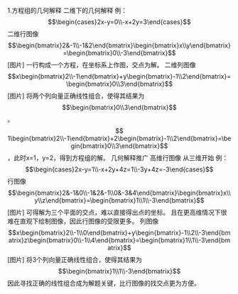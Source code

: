 1.方程组的几何解释
二维下的几何解释
例：$$\begin{cases}2x-y=0\\-x+2y=3\end{cases}$$
二维行图像
$$\begin{bmatrix}2&-1\\-1&2\end{bmatrix}\begin{bmatrix}x\\y\end{bmatrix}=\begin{bmatrix}0\\-3\end{bmatrix}$$
[图片]
一行构成一个方程，在坐标系上作图，交点为解。
二维列图像
$$x\begin{bmatrix}2\\-1\end{bmatrix}+y\begin{bmatrix}-1\\2\end{bmatrix}=\begin{bmatrix}0\\3\end{bmatrix}$$
[图片]
将两个列向量正确线性组合，使得其结果为$$\begin{bmatrix}0\\3\end{bmatrix}$$。
$$
1\begin{bmatrix}2\\-1\end{bmatrix}+2\begin{bmatrix}-1\\2\end{bmatrix}=\begin{bmatrix}0\\3\end{bmatrix}$$，此时x=1，y=2，得到方程组的解。
几何解释推广
高维行图像
从三维开始
例：$$\begin{cases}2x-y=1\\-x+2y+4z=1\\-3y+4z=-3\end{cases}$$
行图像
$$\begin{bmatrix}2&-1&0\\-1&2&-1\\0&-3&4\end{bmatrix}\begin{bmatrix}x\\y\\z\end{bmatrix}=\begin{bmatrix}1\\1\\-3\end{bmatrix}$$
[图片]
可得解为三个平面的交点，难以直接得出点的坐标。
且在更高维情况下很难在直观下绘制图像，因此行图像的受限更多。
列图像
$$x\begin{bmatrix}2\\-1\\0\end{bmatrix}+y\begin{bmatrix}-1\\2\\-3\end{bmatrix}z\begin{bmatrix}0\\-1\\4\end{bmatrix}=\begin{bmatrix}1\\1\\-3\end{bmatrix}$$
[图片]
将3个列向量正确线性组合，使得其结果为$$\begin{bmatrix}1\\1\\-3\end{bmatrix}$$
因此寻找正确的线性组合成为解题关键，比行图像的找交点更为方便。
